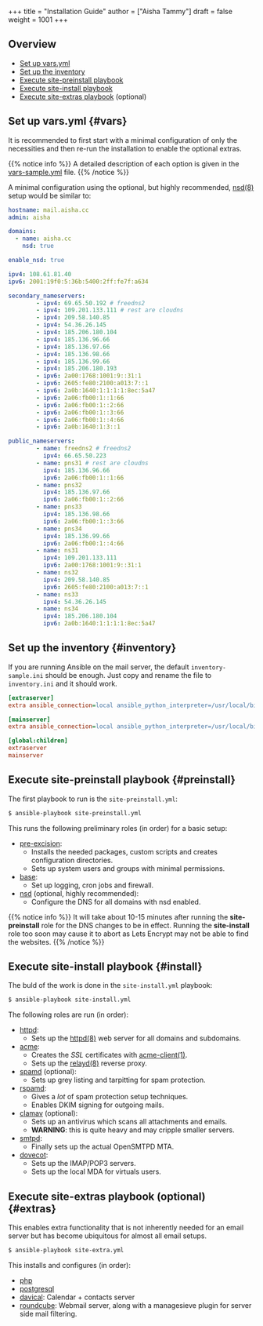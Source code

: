 +++
title = "Installation Guide"
author = ["Aisha Tammy"]
draft = false
weight = 1001
+++

## Overview
- [Set up vars.yml](#vars)
- [Set up the inventory](#inventory)
- [Execute site-preinstall playbook](#preinstall)
- [Execute site-install playbook](#install)
- [Execute site-extras playbook](#extras) (optional)

## Set up vars.yml {#vars}

It is recommended to first start with a minimal configuration of only the necessities and then re-run the installation to enable the optional extras.

{{% notice info %}}
A detailed description of each option is given in the [vars-sample.yml](https://github.com/Excision-Mail/Excision-Mail/blob/master/vars-sample.yml) file.
{{% /notice %}}

A minimal configuration using the optional, but highly recommended, [nsd(8)](https://man.openbsd.org/nsd.8) setup would be similar to:

```yml
hostname: mail.aisha.cc
admin: aisha

domains:
  - name: aisha.cc
    nsd: true

enable_nsd: true

ipv4: 108.61.81.40
ipv6: 2001:19f0:5:36b:5400:2ff:fe7f:a634

secondary_nameservers:
        - ipv4: 69.65.50.192 # freedns2
        - ipv4: 109.201.133.111 # rest are cloudns
        - ipv4: 209.58.140.85
        - ipv4: 54.36.26.145
        - ipv4: 185.206.180.104
        - ipv4: 185.136.96.66
        - ipv4: 185.136.97.66
        - ipv4: 185.136.98.66
        - ipv4: 185.136.99.66
        - ipv4: 185.206.180.193
        - ipv6: 2a00:1768:1001:9::31:1
        - ipv6: 2605:fe80:2100:a013:7::1
        - ipv6: 2a0b:1640:1:1:1:1:8ec:5a47
        - ipv6: 2a06:fb00:1::1:66
        - ipv6: 2a06:fb00:1::2:66
        - ipv6: 2a06:fb00:1::3:66
        - ipv6: 2a06:fb00:1::4:66
        - ipv6: 2a0b:1640:1:3::1

public_nameservers:
        - name: freedns2 # freedns2
          ipv4: 66.65.50.223
        - name: pns31 # rest are cloudns
          ipv4: 185.136.96.66
          ipv6: 2a06:fb00:1::1:66
        - name: pns32
          ipv4: 185.136.97.66
          ipv6: 2a06:fb00:1::2:66
        - name: pns33
          ipv4: 185.136.98.66
          ipv6: 2a06:fb00:1::3:66
        - name: pns34
          ipv4: 185.136.99.66
          ipv6: 2a06:fb00:1::4:66
        - name: ns31
          ipv4: 109.201.133.111
          ipv6: 2a00:1768:1001:9::31:1 
        - name: ns32
          ipv4: 209.58.140.85
          ipv6: 2605:fe80:2100:a013:7::1 
        - name: ns33
          ipv4: 54.36.26.145
        - name: ns34
          ipv4: 185.206.180.104
          ipv6: 2a0b:1640:1:1:1:1:8ec:5a47 
```

## Set up the inventory {#inventory}

If you are running Ansible on the mail server, the default `inventory-sample.ini` should be enough. Just copy and rename the file to `inventory.ini` and it should work.

```ini
[extraserver]
extra ansible_connection=local ansible_python_interpreter=/usr/local/bin/python3

[mainserver]
extra ansible_connection=local ansible_python_interpreter=/usr/local/bin/python3

[global:children]
extraserver
mainserver
```

## Execute site-preinstall playbook {#preinstall}

The first playbook to run is the `site-preinstall.yml`:

```sh
$ ansible-playbook site-preinstall.yml
```

This runs the following preliminary roles (in order) for a basic setup:

- [pre-excision](../roles/#pre_excision):
    - Installs the needed packages, custom scripts and creates configuration directories.
    - Sets up system users and groups with minimal permissions.
- [base](../roles/#base):
    - Set up logging, cron jobs and firewall.
- [nsd](../roles/#nsd) (optional, highly recommended):
    - Configure the DNS for all domains with nsd enabled.

{{% notice info %}}
It will take about 10-15 minutes after running the **site-preinstall** role for the DNS changes to be in effect. Running the **site-install** role too soon may cause it to abort as Lets Encrypt may not be able to find the websites.
{{% /notice %}}

## Execute site-install playbook {#install}

The buld of the work is done in the `site-install.yml` playbook:

```sh
$ ansible-playbook site-install.yml
```

The following roles are run (in order):

- [httpd](../roles/#httpd):
    - Sets up the [httpd(8)](https://man.openbsd.org/man8/httpd.8) web server for all domains and subdomains.
- [acme](../roles/#acme):
    - Creates the *SSL* certificates with [acme-client(1)](https://man.openbsd.org/man1/acme-client.1).
    - Sets up the [relayd(8)](https://man.openbsd.org/man8/relayd.8) reverse proxy.
- [spamd](../roles/#spamd) (optional):
    - Sets up grey listing and tarpitting for spam protection.
- [rspamd](../roles/#rspamd):
    - Gives a *lot* of spam protection setup techniques.
    - Enables DKIM signing for outgoing mails.
- [clamav](../roles/#clamav) (optional):
    - Sets up an antivirus which scans all attachments and emails.
    - **WARNING**: this is quite heavy and may cripple smaller servers.
- [smtpd](../roles/#smtpd):
    - Finally sets up the actual OpenSMTPD MTA.
- [dovecot](../roles/#dovecot):
    - Sets up the IMAP/POP3 servers.
    - Sets up the local MDA for virtuals users.

## Execute site-extras playbook (optional) {#extras}

This enables extra functionality that is not inherently needed for an email server but has become ubiquitous for almost all email setups.

```sh
$ ansible-playbook site-extra.yml
```

This installs and configures (in order):

- [php](../roles/#php)
- [postgresql](../roles/#postgresql)
- [davical](../roles/#davical): Calendar + contacts server
- [roundcube](../roles/#roundcube): Webmail server, along with a managesieve plugin for server side mail filtering.
